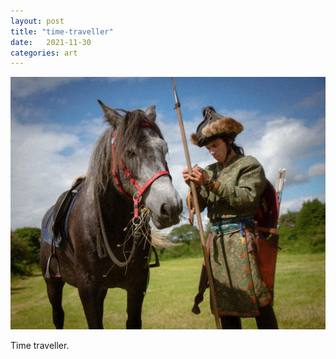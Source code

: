 ```yaml
---
layout: post
title: "time-traveller"
date:   2021-11-30
categories: art
---
```


![time-traveller](/img/arts/time-traveller.jpg)

<span class='image-details'>
Time traveller.
</span>

